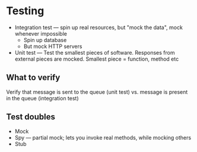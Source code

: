 # Testing

* Integration test — spin up real resources, but "mock the data", mock whenever impossible
  * Spin up database
  * But mock HTTP servers
* Unit test — Test the smallest pieces of software. Responses from external pieces are mocked. Smallest piece = function, method etc

## What to verify

Verify that message is sent to the queue (unit test) vs. message is present in the queue (integration test)

## Test doubles

* Mock
* Spy — partial mock; lets you invoke real methods, while mocking others
* Stub
